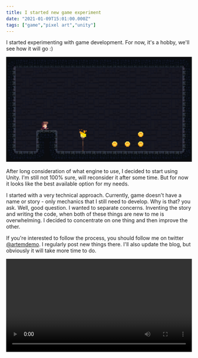 ```yaml
---
title: I started new game experiment
date: "2021-01-09T15:01:00.000Z"
tags: ["game","pixel art","unity"]
---
```


I started experimenting with game development. For now, it's a hobby, we'll see how it will go :)

<!-- end -->

![Game experiment](first-screenshot.png)

After long consideration of what engine to use, I decided to start using Unity.
I'm still not 100% sure, will reconsider it after some time.
But for now it looks like the best available option for my needs.

I started with a very technical approach.
Currently, game doesn't have a name or story - only mechanics that I still need to develop.
Why is that? you ask. Well, good question. I wanted to separate concerns.
Inventing the story and writing the code, when both of these things are new to me is overwhelming.
I decided to concentrate on one thing and then improve the other.

If you're interested to follow the process, you should follow me on twitter [@artemdemo](https://twitter.com/artemdemo).
I regularly post new things there.
I'll also update the blog, but obviously it will take more time to do.

<video autoplay loop style="width: 100%">
  <source src="first-game-video.mp4" type="video/mp4" />
</video>
